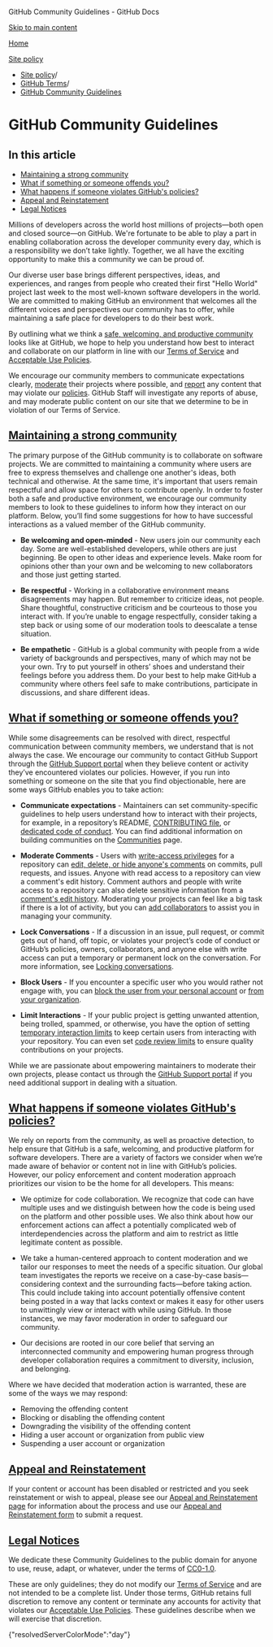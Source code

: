 GitHub Community Guidelines - GitHub Docs

[Skip to main content](#main-content)

[Home](/en)

[Site policy](/en/site-policy)

* [Site policy](/en/site-policy)/
* [GitHub Terms](/en/site-policy/github-terms)/
* [GitHub Community Guidelines](/en/site-policy/github-terms/github-community-guidelines)

GitHub Community Guidelines
==========

In this article
----------

* [Maintaining a strong community](#maintaining-a-strong-community)
* [What if something or someone offends you?](#what-if-something-or-someone-offends-you)
* [What happens if someone violates GitHub's policies?](#what-happens-if-someone-violates-githubs-policies)
* [Appeal and Reinstatement](#appeal-and-reinstatement)
* [Legal Notices](#legal-notices)

Millions of developers across the world host millions of projects—both open and closed source—on GitHub. We're fortunate to be able to play a part in enabling collaboration across the developer community every day, which is a responsibility we don’t take lightly. Together, we all have the exciting opportunity to make this a community we can be proud of.

Our diverse user base brings different perspectives, ideas, and experiences, and ranges from people who created their first "Hello World" project last week to the most well-known software developers in the world. We are committed to making GitHub an environment that welcomes all the different voices and perspectives our community has to offer, while maintaining a safe place for developers to do their best work.

By outlining what we think a [safe, welcoming, and productive community](https://opensource.guide/building-community/) looks like at GitHub, we hope to help you understand how best to interact and collaborate on our platform in line with our [Terms of Service](/en/site-policy/github-terms/github-terms-of-service) and [Acceptable Use Policies](/en/site-policy/acceptable-use-policies/github-acceptable-use-policies).

We encourage our community members to communicate expectations clearly, [moderate](#what-if-something-or-someone-offends-you) their projects where possible, and [report](https://github.com/contact/report-abuse) any content that may violate our [policies](/en/site-policy/github-terms/github-terms-of-service). GitHub Staff will investigate any reports of abuse, and may moderate public content on our site that we determine to be in violation of our Terms of Service.

[Maintaining a strong community](#maintaining-a-strong-community)
----------

The primary purpose of the GitHub community is to collaborate on software projects. We are committed to maintaining a community where users are free to express themselves and challenge one another's ideas, both technical and otherwise. At the same time, it's important that users remain respectful and allow space for others to contribute openly. In order to foster both a safe and productive environment, we encourage our community members to look to these guidelines to inform how they interact on our platform. Below, you’ll find some suggestions for how to have successful interactions as a valued member of the GitHub community.

* **Be welcoming and open-minded** - New users join our community each day. Some are well-established developers, while others are just beginning. Be open to other ideas and experience levels. Make room for opinions other than your own and be welcoming to new collaborators and those just getting started.

* **Be respectful** - Working in a collaborative environment means disagreements may happen. But remember to criticize ideas, not people. Share thoughtful, constructive criticism and be courteous to those you interact with. If you’re unable to engage respectfully, consider taking a step back or using some of our moderation tools to deescalate a tense situation.

* **Be empathetic** - GitHub is a global community with people from a wide variety of backgrounds and perspectives, many of which may not be your own. Try to put yourself in others’ shoes and understand their feelings before you address them. Do your best to help make GitHub a community where others feel safe to make contributions, participate in discussions, and share different ideas.

[What if something or someone offends you?](#what-if-something-or-someone-offends-you)
----------

While some disagreements can be resolved with direct, respectful communication between community members, we understand that is not always the case. We encourage our community to contact GitHub Support through the [GitHub Support portal](https://support.github.com/) when they believe content or activity they’ve encountered violates our policies. However, if you run into something or someone on the site that you find objectionable, here are some ways GitHub enables you to take action:

* **Communicate expectations** - Maintainers can set community-specific guidelines to help users understand how to interact with their projects, for example, in a repository’s README, [CONTRIBUTING file](/en/communities/setting-up-your-project-for-healthy-contributions/setting-guidelines-for-repository-contributors), or [dedicated code of conduct](/en/communities/setting-up-your-project-for-healthy-contributions/adding-a-code-of-conduct-to-your-project). You can find additional information on building communities on the [Communities](/en/communities) page.

* **Moderate Comments** - Users with [write-access privileges](/en/organizations/managing-user-access-to-your-organizations-repositories/repository-roles-for-an-organization) for a repository can [edit, delete, or hide anyone's comments](/en/communities/moderating-comments-and-conversations/managing-disruptive-comments) on commits, pull requests, and issues. Anyone with read access to a repository can view a comment's edit history. Comment authors and people with write access to a repository can also delete sensitive information from a [comment's edit history](/en/communities/moderating-comments-and-conversations/tracking-changes-in-a-comment). Moderating your projects can feel like a big task if there is a lot of activity, but you can [add collaborators](/en/account-and-profile/setting-up-and-managing-your-personal-account-on-github/managing-personal-account-settings/permission-levels-for-a-personal-account-repository#collaborator-access-for-a-repository-owned-by-a-personal-account) to assist you in managing your community.

* **Lock Conversations** - If a discussion in an issue, pull request, or commit gets out of hand, off topic, or violates your project’s code of conduct or GitHub’s policies, owners, collaborators, and anyone else with write access can put a temporary or permanent lock on the conversation. For more information, see [Locking conversations](/en/communities/moderating-comments-and-conversations/locking-conversations).

* **Block Users** - If you encounter a specific user who you would rather not engage with, you can [block the user from your personal account](/en/communities/maintaining-your-safety-on-github/blocking-a-user-from-your-personal-account) or [from your organization](/en/communities/maintaining-your-safety-on-github/blocking-a-user-from-your-organization).

* **Limit Interactions** - If your public project is getting unwanted attention, being trolled, spammed, or otherwise, you have the option of setting [temporary interaction limits](/en/communities/moderating-comments-and-conversations/limiting-interactions-in-your-repository) to keep certain users from interacting with your repository. You can even set [code review limits](https://github.blog/2021-11-01-github-keeps-getting-better-for-open-source-maintainers/#preventing-drive-by-pull-request-approvals-and-requested-changes) to ensure quality contributions on your projects.

While we are passionate about empowering maintainers to moderate their own projects, please contact us through the [GitHub Support portal](https://support.github.com) if you need additional support in dealing with a situation.

[What happens if someone violates GitHub's policies?](#what-happens-if-someone-violates-githubs-policies)
----------

We rely on reports from the community, as well as proactive detection, to help ensure that GitHub is a safe, welcoming, and productive platform for software developers. There are a variety of factors we consider when we’re made aware of behavior or content not in line with GitHub’s policies. However, our policy enforcement and content moderation approach prioritizes our vision to be the home for all developers. This means:

* We optimize for code collaboration. We recognize that code can have multiple uses and we distinguish between how the code is being used on the platform and other possible uses. We also think about how our enforcement actions can affect a potentially complicated web of interdependencies across the platform and aim to restrict as little legitimate content as possible.

* We take a human-centered approach to content moderation and we tailor our responses to meet the needs of a specific situation. Our global team investigates the reports we receive on a case-by-case basis—considering context and the surrounding facts—before taking action. This could include taking into account potentially offensive content being posted in a way that lacks context or makes it easy for other users to unwittingly view or interact with while using GitHub. In those instances, we may favor moderation in order to safeguard our community.

* Our decisions are rooted in our core belief that serving an interconnected community and empowering human progress through developer collaboration requires a commitment to diversity, inclusion, and belonging.

Where we have decided that moderation action is warranted, these are some of the ways we may respond:

* Removing the offending content
* Blocking or disabling the offending content
* Downgrading the visibility of the offending content
* Hiding a user account or organization from public view
* Suspending a user account or organization

[Appeal and Reinstatement](#appeal-and-reinstatement)
----------

If your content or account has been disabled or restricted and you seek reinstatement or wish to appeal, please see our [Appeal and Reinstatement page](/en/site-policy/acceptable-use-policies/github-appeal-and-reinstatement) for information about the process and use our [Appeal and Reinstatement form](https://support.github.com/contact/reinstatement) to submit a request.

[Legal Notices](#legal-notices)
----------

We dedicate these Community Guidelines to the public domain for anyone to use, reuse, adapt, or whatever, under the terms of [CC0-1.0](https://creativecommons.org/publicdomain/zero/1.0/).

These are only guidelines; they do not modify our [Terms of Service](/en/site-policy/github-terms/github-terms-of-service) and are not intended to be a complete list. Under those terms, GitHub retains full discretion to remove any content or terminate any accounts for activity that violates our [Acceptable Use Policies](/en/site-policy/acceptable-use-policies/github-acceptable-use-policies). These guidelines describe when we will exercise that discretion.

{"resolvedServerColorMode":"day"}
